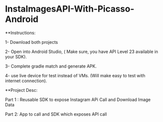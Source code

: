 # InstaImagesAPI-With-Picasso-Android

**Instructions: 

1- Download both projects

2- Open into Android Studio, ( Make sure, you have API Level 23 available in your SDK).

3- Complete gradle match and generate APK.

4- use live device for test instead of VMs. (Will make easy to test with internet connection).

**Project Desc: 

Part 1 : Reusable SDK to expose Instagram APi Call and Download Image Data

Part 2:  App to call and SDK which exposes API call


